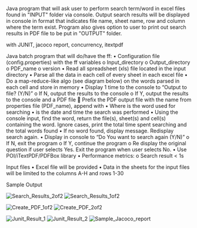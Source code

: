 Java program that will ask user to perform search term/word in excel files found in "INPUT" folder via console.
Output search results will be displayed in console in format that indicates file name, sheet name, row and column where the term exist.
Program also gives option to user to print out search results in PDF file to be put in "OUTPUT" folder.

with JUNIT, jacoco report, concurrency, itextpdf

Java batch program that will do/have the ff:
•	Configuration file (config.properties) with the ff variables
o	Input_directory
o	Output_directory
o	PDF_name
o	version
•	Read all spreadsheet (xls) file located in the input directory
•	Parse all the data in each cell of every sheet in each excel file
•	Do a map-reduce-like algo (see diagram below) on the words parsed in each cell and store in memory
•	Display 1 time to the console to “Output to file? (Y/N)”
o	If N, output the results to the console
o	If Y, output the results to the console and a PDF file
	Prefix the PDF output file with the name from properties file (PDF_name), append with _<keyword>_<datetimestamp>
•	Where <keyword> is the word used for searching
•	<datetimestamp> is the date and time the search was performed
•	Using the console input, find the word, return the file(s), sheet(s) and cell(s) containing the word. Ignore cases, print the total time spent searching and the total words found
•	If no word found, display message. Redisplay search again.
•	Display in console to “Do You want to search again (Y/N)”
o	If N, exit the program
o	If Y, continue the program
o	Re display the original question if user selects Yes. Exit the program when user selects No.
•	Use POI/iTextPDF/PDFBox library
•	Performance metrics:
o	Search result < 1s

Input files
•	Excel file will be provided
•	Data in the sheets for the input files will be limited to the columns A-H and rows 1-30

Sample Output

![Search_Results_2of2](https://github.com/user-attachments/assets/26741643-af88-45e1-95be-295e1e53caa8)
![Search_Results_1of2](https://github.com/user-attachments/assets/af684f38-4492-4bb2-9d31-f8b281693976)

![Create_PDF_1of2](https://github.com/user-attachments/assets/3f9df2e4-05b7-406d-8b24-1125f49eb72c)
![Create_PDF_2of2](https://github.com/user-attachments/assets/cfa29169-7d2a-475a-878f-34393b614fa4)

![Junit_Result_1](https://github.com/user-attachments/assets/14b8051d-f568-49da-a547-f44103eec39e)
![Junit_Result_2](https://github.com/user-attachments/assets/428561ce-0af5-4e1b-ab8b-c1fa963e435a)
![Sample_Jacoco_report](https://github.com/user-attachments/assets/72c05eb2-b33a-4119-a69c-2aff81c4c0ad)






